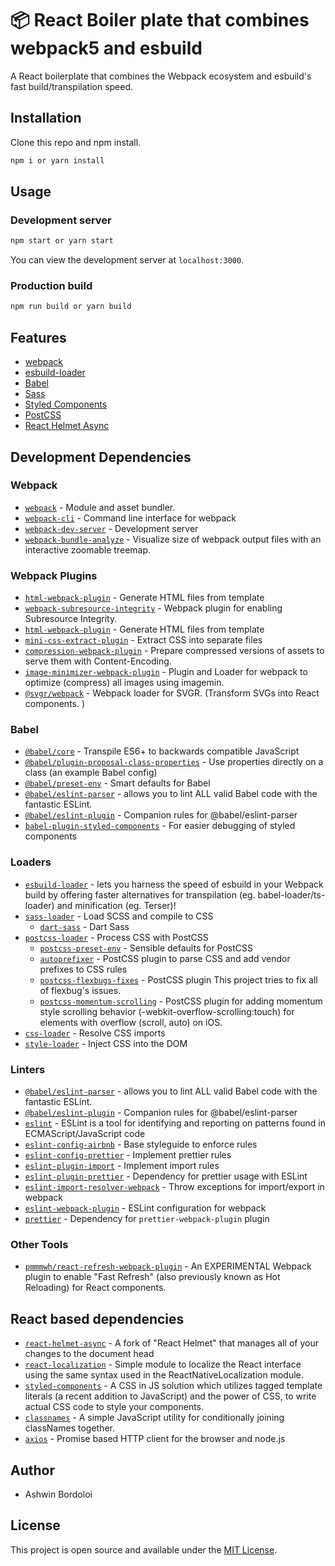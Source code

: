 # 📦 React Boiler plate that combines webpack5 and esbuild

A React boilerplate that combines the Webpack ecosystem and esbuild's fast build/transpilation speed.

## Installation

Clone this repo and npm install.

```bash
npm i or yarn install
```

## Usage

### Development server

```bash
npm start or yarn start
```

You can view the development server at `localhost:3000`.

### Production build

```bash
npm run build or yarn build
```

## Features

- [webpack](https://webpack.js.org/)
- [esbuild-loader](https://github.com/privatenumber/esbuild-loader)
- [Babel](https://babeljs.io/)
- [Sass](https://sass-lang.com/)
- [Styled Components](https://styled-components.com/)
- [PostCSS](https://postcss.org/)
- [React Helmet Async](https://www.npmjs.com/package/react-helmet-async)

## Development Dependencies

### Webpack

- [`webpack`](https://github.com/webpack/webpack) - Module and asset bundler.
- [`webpack-cli`](https://github.com/webpack/webpack-cli) - Command line interface for webpack
- [`webpack-dev-server`](https://github.com/webpack/webpack-dev-server) - Development server
- [`webpack-bundle-analyze`](https://github.com/webpack/webpack-dev-server) - Visualize size of webpack output files with an interactive zoomable treemap.

### Webpack Plugins

- [`html-webpack-plugin`](https://github.com/jantimon/html-webpack-plugin) - Generate HTML files from template
- [`webpack-subresource-integrity`](https://www.npmjs.com/package/webpack-subresource-integrity) - Webpack plugin for enabling Subresource Integrity.
- [`html-webpack-plugin`](https://github.com/jantimon/html-webpack-plugin) - Generate HTML files from template
- [`mini-css-extract-plugin`](https://github.com/webpack-contrib/mini-css-extract-plugin) - Extract CSS into separate files
- [`compression-webpack-plugin`](https://www.npmjs.com/package/compression-webpack-plugin) - Prepare compressed versions of assets to serve them with Content-Encoding.
- [`image-minimizer-webpack-plugin`](https://www.npmjs.com/package/image-minimizer-webpack-plugin) - Plugin and Loader for webpack to optimize (compress) all images using imagemin.
- [`@svgr/webpack`](https://www.npmjs.com/package/@svgr/webpack) - Webpack loader for SVGR. (Transform SVGs into React components.
  )

### Babel

- [`@babel/core`](https://www.npmjs.com/package/@babel/core) - Transpile ES6+ to backwards compatible JavaScript
- [`@babel/plugin-proposal-class-properties`](https://babeljs.io/docs/en/babel-plugin-proposal-class-properties) - Use properties directly on a class (an example Babel config)
- [`@babel/preset-env`](https://babeljs.io/docs/en/babel-preset-env) - Smart defaults for Babel
- [`@babel/eslint-parser`](https://www.npmjs.com/package/@babel/eslint-parser) - allows you to lint ALL valid Babel code with the fantastic ESLint.
- [`@babel/eslint-plugin`](https://www.npmjs.com/package/@babel/eslint-plugin) - Companion rules for @babel/eslint-parser
- [`babel-plugin-styled-components`](https://www.npmjs.com/package/babel-plugin-styled-components) - For easier debugging of styled components

### Loaders

- [`esbuild-loader`](https://github.com/privatenumber/esbuild-loader) - lets you harness the speed of esbuild in your Webpack build by offering faster alternatives for transpilation (eg. babel-loader/ts-loader) and minification (eg. Terser)!
- [`sass-loader`](https://webpack.js.org/loaders/sass-loader/) - Load SCSS and compile to CSS
  - [`dart-sass`](https://www.npmjs.com/package/sass) - Dart Sass
- [`postcss-loader`](https://webpack.js.org/loaders/postcss-loader/) - Process CSS with PostCSS
  - [`postcss-preset-env`](https://www.npmjs.com/package/postcss-preset-env) - Sensible defaults for PostCSS
  - [`autoprefixer`](https://www.npmjs.com/package/autoprefixer) - PostCSS plugin to parse CSS and add vendor prefixes to CSS rules
  - [`postcss-flexbugs-fixes`](https://www.npmjs.com/package/postcss-flexbugs-fixes) - PostCSS plugin This project tries to fix all of flexbug's issues.
  - [`postcss-momentum-scrolling`](https://www.npmjs.com/package/postcss-momentum-scrolling) - PostCSS plugin for adding momentum style scrolling behavior (-webkit-overflow-scrolling:touch) for elements with overflow (scroll, auto) on iOS.
- [`css-loader`](https://webpack.js.org/loaders/css-loader/) - Resolve CSS imports
- [`style-loader`](https://webpack.js.org/loaders/style-loader/) - Inject CSS into the DOM

### Linters

- [`@babel/eslint-parser`](https://www.npmjs.com/package/@babel/eslint-parser) - allows you to lint ALL valid Babel code with the fantastic ESLint.
- [`@babel/eslint-plugin`](https://www.npmjs.com/package/@babel/eslint-plugin) - Companion rules for @babel/eslint-parser
- [`eslint`](https://github.com/eslint/eslint) - ESLint is a tool for identifying and reporting on patterns found in ECMAScript/JavaScript code
- [`eslint-config-airbnb`](https://www.npmjs.com/package/eslint-config-airbnb) - Base styleguide to enforce rules
- [`eslint-config-prettier`](https://github.com/prettier/eslint-config-prettier) - Implement prettier rules
- [`eslint-plugin-import`](https://github.com/benmosher/eslint-plugin-import) - Implement import rules
- [`eslint-plugin-prettier`](https://github.com/prettier/eslint-plugin-prettier) - Dependency for prettier usage with ESLint
- [`eslint-import-resolver-webpack`](https://github.com/benmosher/eslint-plugin-import/tree/master/resolvers/webpack) - Throw exceptions for import/export in webpack
- [`eslint-webpack-plugin`](https://github.com/webpack-contrib/eslint-webpack-plugin) - ESLint configuration for webpack
- [`prettier`](https://github.com/prettier/prettier) - Dependency for `prettier-webpack-plugin` plugin

### Other Tools

- [`pmmmwh/react-refresh-webpack-plugin`](https://github.com/pmmmwh/react-refresh-webpack-plugin) - An EXPERIMENTAL Webpack plugin to enable "Fast Refresh" (also previously known as Hot Reloading) for React components.

## React based dependencies

- [`react-helmet-async`](https://www.npmjs.com/package/react-helmet-async) - A fork of "React Helmet" that manages all of your changes to the document head
- [`react-localization`](https://www.npmjs.com/package/react-localization) - Simple module to localize the React interface using the same syntax used in the ReactNativeLocalization module.
- [`styled-components`](https://github.com/styled-components/styled-components) - A CSS in JS solution which utilizes tagged template literals (a recent addition to JavaScript) and the power of CSS, to write actual CSS code to style your components.
- [`classnames`](https://www.npmjs.com/package/classnames) - A simple JavaScript utility for conditionally joining classNames together.
- [`axios`](https://www.npmjs.com/package/axios) - Promise based HTTP client for the browser and node.js

## Author

- Ashwin Bordoloi

## License

This project is open source and available under the [MIT License](LICENSE).

